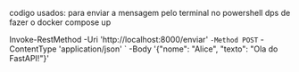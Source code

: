 codigo usados: para enviar a mensagem pelo terminal no powershell dps de fazer o docker compose up


Invoke-RestMethod -Uri 'http://localhost:8000/enviar' `
  -Method POST `
  -ContentType 'application/json' `
  -Body '{"nome": "Alice", "texto": "Ola do FastAPI!"}'
